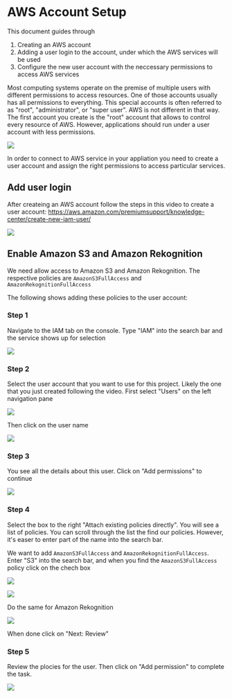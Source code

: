 # AWS Account Setup

This document guides through
1. Creating an AWS account
2. Adding a user login to the account, under which the AWS services will be used
3. Configure the new user account with the neccessary permissions to access AWS services

Most computing systems operate on the premise of multiple users with different permissions to access resources. One of those accounts usually has all permissions to everything. This special accounts is often referred to as  "root", "administrator", or "super user".
AWS is not different in that way. The first account you create is the "root" account that allows to control every resource of AWS. However, applications should run under a user account with less permissions.

![](AWS_Account_Setup_imgs/aws_login.png)

In order to connect to AWS service in your appliation you need to create a user account and assign the right permissions to access particular services.

## Add user login
After createing an AWS account follow the steps in this video to create a user account:
https://aws.amazon.com/premiumsupport/knowledge-center/create-new-iam-user/

<a href="https://www.youtube.com/watch?v=wRzzBb18qUw&feature=share&t=324s"><img src="AWS_Account_Setup_imgs/youtube.png" /></a>

## Enable Amazon S3 and Amazon Rekognition

We need allow access to Amazon S3 and Amazon Rekognition. The respective policies are `AmazonS3FullAccess` and `AmazonRekognitionFullAccess`

The following shows adding these policies to the user account:

### Step 1 ###
Navigate to the IAM tab on the console. Type "IAM" into the search bar and the service shows up for selection

![](AWS_Account_Setup_imgs/1_select_iam_service.png)

### Step 2 ###

Select the user account that you want to use for this project. Likely the one that you just created following the video.
First select "Users" on the left navigation pane

![](AWS_Account_Setup_imgs/2_select_users.png)

Then click on the user name

![](AWS_Account_Setup_imgs/3_click_on_user.png)

### Step 3 ###

You see all the details about this user. Click on "Add permissions" to continue

![](AWS_Account_Setup_imgs/4_user_permissions.png)

### Step 4 ###

Select the box to the right "Attach existing policies directly". You will see a list of policies. You can scroll through the list the find our policies. However, it's easer to enter part of the name into the search bar.

We want to add `AmazonS3FullAccess` and `AmazonRekognitionFullAccess`.
Enter "S3" into the search bar, and when you find the `AmazonS3FullAccess` policy click on the chech box


![](AWS_Account_Setup_imgs/6_search_for_s3.png)

![](AWS_Account_Setup_imgs/7_select_s3.png)

Do the same for Amazon Rekognition

![](AWS_Account_Setup_imgs/8_search_select_rekognition.png)

When done click on "Next: Review"

### Step 5 ### 

Review the plocies for the user. Then click on "Add permission" to complete the task.

![](AWS_Account_Setup_imgs/9_review_and_add.png)